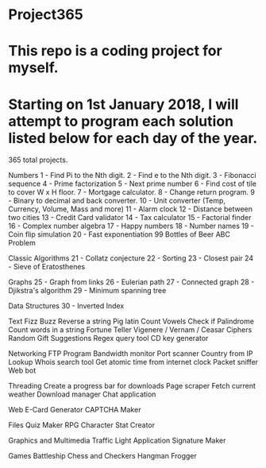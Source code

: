 # Project365

# This repo is a coding project for myself. 
# Starting on 1st January 2018, I will attempt to program each solution listed below for each day of the year.

365 total projects.

Numbers
1 	- Find Pi to the Nth digit.
2 	- Find e to the Nth digit.
3 	- Fibonacci sequence
4	- Prime factorization
5 	- Next prime number
6 	- Find cost of tile to cover W x H floor.
7 	- Mortgage calculator.
8 	- Change return program.
9 	- Binary to decimal and back converter.
10 	- Unit converter (Temp, Currency, Volume, Mass and more)
11	- Alarm clock
12	- Distance between two cities
13	- Credit Card validator
14	- Tax calculator
15	- Factorial finder
16	- Complex number algebra
17	- Happy numbers
18	- Number names
19	- Coin flip simulation
20	- Fast exponentiation
99 Bottles of Beer
ABC Problem


Classic Algorithms
21	- Collatz conjecture
22	- Sorting
23	- Closest pair
24	- Sieve of Eratosthenes

Graphs
25	- Graph from links
26	- Eulerian path
27	- Connected graph
28	- Djikstra's algorithm
29	- Minimum spanning tree

Data Structures
30	- Inverted Index

Text
Fizz Buzz
Reverse a string
Pig latin
Count Vowels
Check if Palindrome
Count words in a string
Fortune Teller
Vigenere / Vernam / Ceasar Ciphers
Random Gift Suggestions
Regex query tool
CD key generator

Networking
FTP Program
Bandwidth monitor
Port scanner
Country from IP Lookup
Whois search tool
Get atomic time from internet clock
Packet sniffer
Web bot

Threading
Create a progress bar for downloads
Page scraper
Fetch current weather
Download manager
Chat application

Web
E-Card Generator
CAPTCHA Maker

Files
Quiz Maker
RPG Character Stat Creator

Graphics and Multimedia
Traffic Light Application
Signature Maker

Games
Battleship
Chess and Checkers
Hangman
Frogger